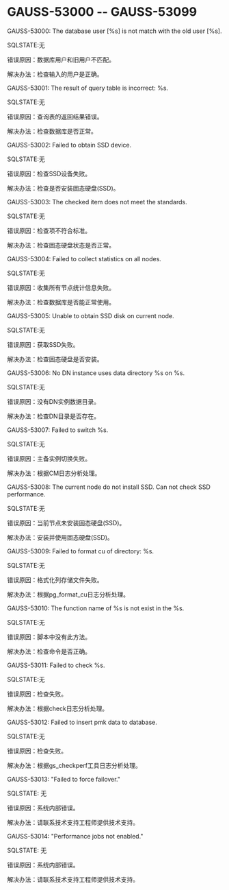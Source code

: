 # GAUSS-53000 -- GAUSS-53099<a name="ZH-CN_TOPIC_0302073324"></a>

GAUSS-53000: The database user \[%s\] is not match with the old user \[%s\].

SQLSTATE:无

错误原因：数据库用户和旧用户不匹配。

解决办法：检查输入的用户是正确。

GAUSS-53001: The result of query table is incorrect: %s.

SQLSTATE:无

错误原因：查询表的返回结果错误。

解决办法：检查数据库是否正常。

GAUSS-53002: Failed to obtain SSD device.

SQLSTATE:无

错误原因：检查SSD设备失败。

解决办法：检查是否安装固态硬盘\(SSD\)。

GAUSS-53003: The checked item does not meet the standards.

SQLSTATE:无

错误原因：检查项不符合标准。

解决办法：检查固态硬盘状态是否正常。

GAUSS-53004: Failed to collect statistics on all nodes.

SQLSTATE:无

错误原因：收集所有节点统计信息失败。

解决办法：检查数据库是否能正常使用。

GAUSS-53005: Unable to obtain SSD disk on current node.

SQLSTATE:无

错误原因：获取SSD失败。

解决办法：检查固态硬盘是否安装。

GAUSS-53006: No DN instance uses data directory %s on %s.

SQLSTATE:无

错误原因：没有DN实例数据目录。

解决办法：检查DN目录是否存在。

GAUSS-53007: Failed to switch %s.

SQLSTATE:无

错误原因：主备实例切换失败。

解决办法：根据CM日志分析处理。

GAUSS-53008: The current node do not install SSD. Can not check SSD performance.

SQLSTATE:无

错误原因：当前节点未安装固态硬盘\(SSD\)。

解决办法：安装并使用固态硬盘\(SSD\)。

GAUSS-53009: Failed to format cu of directory: %s.

SQLSTATE:无

错误原因：格式化列存储文件失败。

解决办法：根据pg\_format\_cu日志分析处理。

GAUSS-53010: The function name of %s is not exist in the %s.

SQLSTATE:无

错误原因：脚本中没有此方法。

解决办法：检查命令是否正确。

GAUSS-53011: Failed to check %s.

SQLSTATE:无

错误原因：检查失败。

解决办法：根据check日志分析处理。

GAUSS-53012: Failed to insert pmk data to database.

SQLSTATE:无

错误原因：检查失败。

解决办法：根据gs\_checkperf工具日志分析处理。

GAUSS-53013: "Failed to force failover."

SQLSTATE: 无

错误原因：系统内部错误。

解决办法：请联系技术支持工程师提供技术支持。

GAUSS-53014: "Performance jobs not enabled."

SQLSTATE: 无

错误原因：系统内部错误。

解决办法：请联系技术支持工程师提供技术支持。

